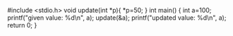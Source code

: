 #include <stdio.h>
void update(int *p){
    *p=50;
}
int main()
{
    int a=100;
    printf("given value: %d\n", a);
    update(&a);
    printf("updated value: %d\n", a);
    return 0;
}
